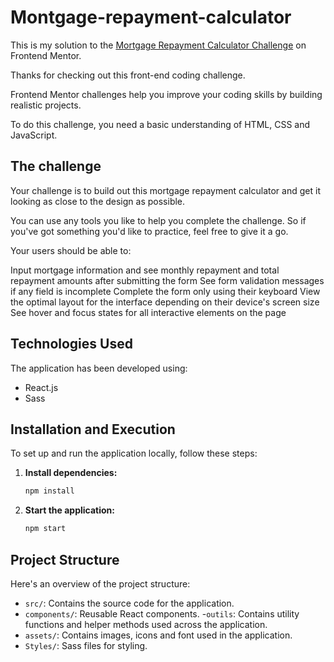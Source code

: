 # Montgage-repayment-calculator


This is my solution to the [Mortgage Repayment Calculator Challenge](https://www.frontendmentor.io/challenges/mortgage-repayment-calculator-Galx1LXK73) on Frontend Mentor.

Thanks for checking out this front-end coding challenge.

Frontend Mentor challenges help you improve your coding skills by building realistic projects.

To do this challenge, you need a basic understanding of HTML, CSS and JavaScript.


## The challenge
Your challenge is to build out this mortgage repayment calculator and get it looking as close to the design as possible.

You can use any tools you like to help you complete the challenge. So if you've got something you'd like to practice, feel free to give it a go.

Your users should be able to:

Input mortgage information and see monthly repayment and total repayment amounts after submitting the form
See form validation messages if any field is incomplete
Complete the form only using their keyboard
View the optimal layout for the interface depending on their device's screen size
See hover and focus states for all interactive elements on the page

## Technologies Used

The application has been developed using:
- React.js
- Sass

## Installation and Execution

To set up and run the application locally, follow these steps:

1. **Install dependencies:**

    ```bash
    npm install
    ```

2. **Start the application:**

    ```bash
    npm start
    ```

## Project Structure

Here's an overview of the project structure:

- `src/`: Contains the source code for the application.
- `components/`: Reusable React components.
-`outils`: Contains utility functions and helper methods used across the application.
- `assets/`: Contains images, icons and font used in the application.
- `Styles/`: Sass files for styling.
